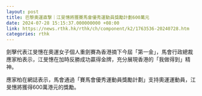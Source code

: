 ```yaml
---
layout: post
title: 巴黎奧運直撃｜江旻憓將獲賽馬會優秀運動員獎勵計劃600萬元
date: 2024-07-28 15:15:37.000000000 +08:00
link: https://news.rthk.hk/rthk/ch/component/k2/1763536-20240728.htm
categories: rthk
---
```


劍擊代表江旻憓在奧運女子個人重劍賽為香港摘下今屆「第一金」，馬會行政總裁應家柏表示，江旻憓在加時反勝成功贏得金牌，充分展現香港的「我做得到」精神。

應家柏在網誌表示，馬會通過「賽馬會優秀運動員獎勵計劃」支持奧運運動員，江旻憓將獲得600萬港元的獎勵。
